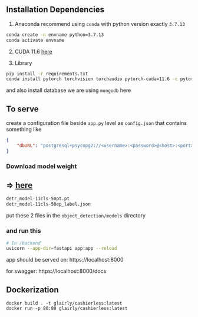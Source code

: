 ## Installation Dependencies

1. Anaconda
recommend using ``conda`` with python version exactly ``3.7.13`` 

```bash
conda create -n envname python=3.7.13
conda activate envname
```
2. CUDA 11.6
[here](https://developer.nvidia.com/cuda-11-6-0-download-archive)

3. Library
```bash
pip install -r requirements.txt
conda install pytorch torchvision torchaudio pytorch-cuda=11.6 -c pytorch -c nvidia
```
and also install database we are using ``mongodb`` here

## To serve 

create a configuration file beside ``app.py`` level as ``config.json`` that contains something like
```json
{
    "dbURL": "postgresql+psycopg2://<username>:<password>@<host>:<port>/cashierless",
}
```

### Download model weight

=> [here](https://drive.google.com/drive/u/1/folders/1UC5hN7XFMqM7JdM_itv9dfEzj1l9YEE3)
-------------------------
```bash
detr_model-11cls-50pt.pt
detr_model-11cls-50ep_label.json
```
put these 2 files in the ```object_detection/models``` directory 

### and run this

```bash
# In /backend
uvicorn --app-dir=fastapi app:app --reload 
``` 

app should be served on: https://localhost:8000

for swagger: https://localhost:8000/docs



## Dockerization

```
docker build . -t glairly/cashierless:latest
docker run -p 80:80 glairly/cashierless:latest
```